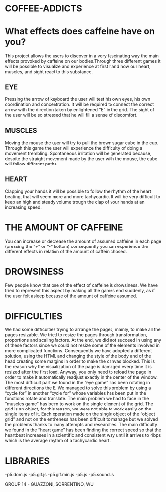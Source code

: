 # COFFEE-ADDICTS
# What effects does caffeine have on you?
This project allows the users to discover in a very fascinating way the main effects provoked by caffeine on our bodies.Through three different games it will be possible to visualize and experience at first hand how our heart, muscles, and sight react to this substance.
## EYE
Pressing the arrow of keyboard the user will test his own eyes, his own coordination and concentration. It will be required to connect the correct arrow with the direction taken by enlightened “E” in the grid. The sight of the user will be so stressed that he will fill a sense of discomfort.
## MUSCLES
Moving the mouse the user will try to pull the brown sugar cube in the cup. Through this game the user will experience the difficulty of doing a movement trembling. Spontaneous irritation will be generated because, despite the straight movement made by the user with the mouse, the cube will follow different paths.
## HEART
Clapping your hands it will be possible to follow the rhythm of the heart beating, that will seem more and more tachycardic. It will be very difficult to keep an high and steady volume trough the clap of your hands at an increasing speed. 
# THE AMOUNT OF CAFFEINE
You can increase or decrease the amount of assumed caffeine in each page (pressing the “+” or “-” bottom) consequently you can experience the different effects in relation of the amount of caffein chosed.
# DROWSINESS
Few people know that one of the effect of caffeine is drowsiness. We have tried to represent this aspect by making all the games end suddenly, as if the user felt asleep because of the amount of caffeine assumed.
# DIFFICULTIES
We had some difficulties trying to arrange the pages, mainly, to make all the pages resizable. We tried to resize the pages through transformation, proportions and scaling factors. At the end, we did not succeed in using any of these factors since we could not resize some of the elements involved in more complicated functions. Consequently we have adopted a different solution, using the HTML and changing the style of the body and of the head creating some margins in order to make the canvas blocked. This is the reason why the visualization of the page is damaged every time it is resized after the first load. Anyway, you only need to reload the page in order to make it automatically readjust exactly in the center of the window. The most difficult part we found in the “eye game” has been rotating in different directions the E. We managed to solve this problem by using a “cycle for” in another “cycle for” whose variables has been put in the functions rotate and translate. The main problem we had to face in the “muscles game” has been to work on the single element of the grid. The grid is an object, for this reason, we were not able to work easily on the single items of it. Each operation made on the single object of the “object grid” and not on the entireness has been difficult to manage but we solved the problems thanks to many attempts and researches. The main difficulty we found in the “heart game” has been finding the correct speed so that the heartbeat increases in a scientific and consistent way until it arrives to 4bps which is the average rhythm of a tachycardic heart.
# LIBRARIES
-p5.dom.js
-p5.gif.js
-p5.gif.min.js
-p5.js
-p5.sound.js

GROUP 14 - GUAZZONI, SORRENTINO, WU
